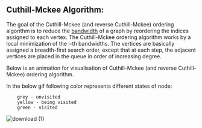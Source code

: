 ## Cuthill-Mckee Algorithm:



The goal of the Cuthill-Mckee (and reverse Cuthill-Mckee) ordering algorithm is to reduce the [bandwidth](https://www.boost.org/doc/libs/1_75_0/libs/graph/doc/bandwidth.html) of a graph by reordering the indices assigned to each vertex. The Cuthill-Mckee ordering algorithm works by a local minimization of the i-th bandwidths. The vertices are basically assigned a breadth-first search order, except that at each step, the adjacent vertices are placed in the queue in order of increasing degree.

Below is an animation for visualisation of Cuthill-Mckee (and reverse Cuthill-Mckee) ordering algorithm.

In the below gif following color represents different states of node:
```
    grey - unvisited
    yellow - being visited
    green - visited
```


![download (1)](https://user-images.githubusercontent.com/32921778/112771147-1a67fe00-9048-11eb-9d48-5384e699358a.gif)


